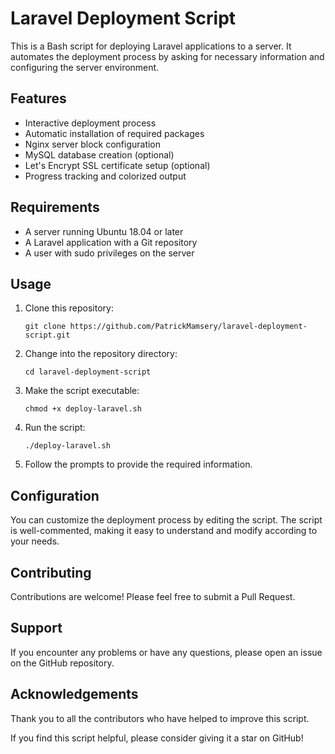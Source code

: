 # Laravel Deployment Script

This is a Bash script for deploying Laravel applications to a server. It automates the deployment process by asking for necessary information and configuring the server environment.

## Features

- Interactive deployment process
- Automatic installation of required packages
- Nginx server block configuration
- MySQL database creation (optional)
- Let's Encrypt SSL certificate setup (optional)
- Progress tracking and colorized output

## Requirements

- A server running Ubuntu 18.04 or later
- A Laravel application with a Git repository
- A user with sudo privileges on the server

## Usage

1. Clone this repository:
   ```
   git clone https://github.com/PatrickMamsery/laravel-deployment-script.git
   ```
2. Change into the repository directory:
   ```
   cd laravel-deployment-script
   ```
3. Make the script executable:
   ```
   chmod +x deploy-laravel.sh
   ```
4. Run the script:
   ```
   ./deploy-laravel.sh
   ```
5. Follow the prompts to provide the required information.

## Configuration

You can customize the deployment process by editing the script. The script is well-commented, making it easy to understand and modify according to your needs.

## Contributing

Contributions are welcome! Please feel free to submit a Pull Request.

## Support

If you encounter any problems or have any questions, please open an issue on the GitHub repository.

<!-- ## License

This script is distributed under the XYZ License. See the [LICENSE](LICENSE) file for details. -->

## Acknowledgements

Thank you to all the contributors who have helped to improve this script.

If you find this script helpful, please consider giving it a star on GitHub!